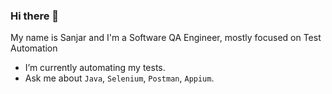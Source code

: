 ### Hi there 👋

My name is Sanjar and I'm a Software QA Engineer, mostly focused on Test Automation

- I’m currently automating my tests.
- Ask me about `Java`, `Selenium`, `Postman`, `Appium`.
